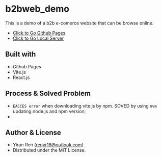 # b2bweb_demo
 This is a demo of a b2b e-comerce website that can be browse online. 
 * [Click to Go Github Pages](https://yukii-1017.github.io/b2bweb_demo/)
 * [Click to Go Local Server](http://localhost:3001/)

## Built with
* Github Pages
* Vite.js
* React.js

## Process & Solved Problem 
*  `EACCES error` when downloading vite.js by npm.
    SOVED by using `nvm` updating node.js and npm version;
*

## Author & License

* Yiran Ren (renyr18@outlook.com)
* Distributed under the MIT License.
